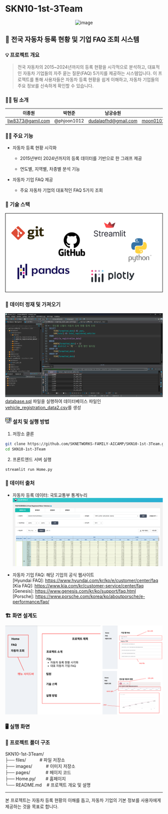 # SKN10-1st-3Team

<div align="center">
  
  <img width="1000" alt="image" src="https://github.com/Jh-jaehyuk/Jh-jaehyuk.github.io/assets/126551524/7ea63fc3-95f0-44d5-a0f0-cf431cae34f1"> 
  
</div>

## 🚗 전국 자동차 등록 현황 및 기업 FAQ 조회 시스템

### 💡 프로젝트 개요

>전국 자동차의 2015~2024년까지의 등록 현황을 시각적으로 분석하고, 대표적인 자동차 기업들의 자주 묻는 질문(FAQ) 5가지를 제공하는 시스템입니다. 이 프로젝트를 통해 사용자들은 자동차 등록 현황을 쉽게 이해하고, 자동차 기업들의 주요 정보를 신속하게 확인할 수 있습니다.

### 👯‍♂️ 팀 소개

|이종원|박현준|남궁승원|문승기|이태수|장윤홍|
|:---:|:----:|:-----:|:---:|:----:|:----:|
|ljw8373@gamil.com|@phjoon1012|dudalapfhd@gmail.com|moon010103@naver.com|beartaesu@naver.com|ccbb15379@naver.com

### 🧑‍💻 주요 기능

- 자동차 등록 현황 시각화

    - 2015년부터 2024년까지의 등록 데이터를 기반으로 한 그래프 제공

    - 연도별, 지역별, 차종별 분석 기능

- 자동차 기업 FAQ 제공

    - 주요 자동차 기업의 대표적인 FAQ 5가지 조회

### 🔧 기술 스택

!["github logo"](./images/skill_stack.png)

### 💾 데이터 정재 및 가져오기

!["data generate"](./images/DBeaver.png)   
[database.sql](./files/sql.sql) 파일을 실행하여 데이터베이스 파일인 [vehicle_registration_data2.csv](./files/vehicle_registration_data2.csv)를 생성


### <img src="./images/install.png" width="20" height="20"/> 설치 및 실행 방법

1. 저장소 클론

```bash
git clone https://github.com/SKNETWORKS-FAMILY-AICAMP/SKN10-1st-3Team.git
cd SKN10-1st-3Team
```

2. 프론트엔드 서버 실행

```bash
streamlit run Home.py
```

### 📑 데이터 출처

- 자동차 등록 데이터: 국토교통부 통계누리
![data image](./images/data_1.png)

- 자동차 기업 FAQ: 해당 기업의 공식 웹사이트   
\[Hyundai FAQ]: https://www.hyundai.com/kr/ko/e/customer/center/faq   
\[Kia FAQ]: https://www.kia.com/kr/customer-service/center/faq   
\[Genesis]: https://www.genesis.com/kr/ko/support/faq.html   
\[Porsche]: https://www.porsche.com/korea/ko/aboutporsche/e-performance/faq/   

### 🏗️ 화면 설계도

![screen](./images/screen.png)

### 🖥️ 실행 화면

### 📁 프로젝트 폴더 구조

SKN10-1st-3Team/   
├── files/ &emsp;&emsp;&nbsp;&nbsp;&nbsp;# 파일 저장소   
├── images/ &emsp;&emsp;&nbsp;&nbsp;&nbsp;# 이미지 저장소  
├── pages/ &emsp;&emsp;&emsp;&nbsp;# 페이지 코드  
├── Home.py/ &emsp;&emsp;# 홈페이지   
└── README.md &nbsp;&nbsp;&nbsp;# 프로젝트 개요 및 설명

---
본 프로젝트는 자동차 등록 현황의 이해를 돕고, 자동차 기업의 기본 정보를 사용자에게 제공하는 것을 목표로 합니다.